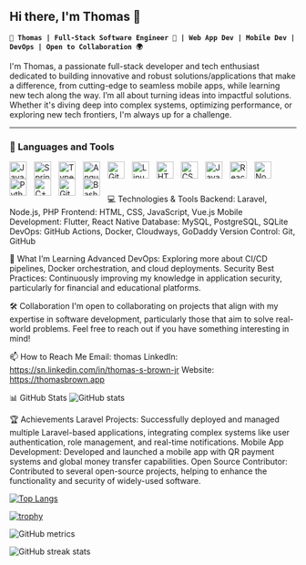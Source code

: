## Hi there, I'm Thomas 👋

**`🔧 Thomas | Full-Stack Software Engineer 🚀 | Web App Dev | Mobile Dev | DevOps | Open to Collaboration 🌍`**

I'm Thomas, a passionate full-stack developer and tech enthusiast dedicated to building innovative and robust solutions/applications that make a difference, from cutting-edge to seamless mobile apps, while learning new tech along the way. I’m all about turning ideas into impactful solutions. Whether it's diving deep into complex systems, optimizing performance, or exploring new tech frontiers, I'm always up for a challenge.

---

### 🧰 Languages and Tools

<img align="left" alt="Java" width="30px" style="padding-right:10px;" src="https://cdn.jsdelivr.net/gh/devicons/devicon/icons/java/java-original.svg"/>
<img align="left" alt="Spring" width="30px" style="padding-right:10px;" src="https://cdn.jsdelivr.net/gh/devicons/devicon/icons/spring/spring-original.svg" />
<img align="left" alt="TypeScript" width="30px" style="padding-right:10px;" src="https://cdn.jsdelivr.net/gh/devicons/devicon/icons/typescript/typescript-plain.svg" />
<img align="left" alt="Angular" width="30px" style="padding-right:10px;" src="https://cdn.jsdelivr.net/gh/devicons/devicon/icons/angularjs/angularjs-plain.svg" />
<img align="left" alt="Git" width="30px" style="padding-right:10px;" src="https://cdn.jsdelivr.net/gh/devicons/devicon/icons/git/git-original.svg" />
<img align="left" alt="Linux" width="30px" style="padding-right:10px;" src="https://cdn.jsdelivr.net/gh/devicons/devicon/icons/linux/linux-original.svg" />
<img align="left" alt="HTML" width="30px" style="padding-right:10px;" src="https://cdn.jsdelivr.net/gh/devicons/devicon/icons/html5/html5-plain.svg" />
<img align="left" alt="CSS" width="30px" style="padding-right:10px;" src="https://cdn.jsdelivr.net/gh/devicons/devicon/icons/css3/css3-plain.svg" />
<img align="left" alt="JavaScript" width="30px" style="padding-right:10px;" src="https://cdn.jsdelivr.net/gh/devicons/devicon/icons/javascript/javascript-plain.svg" />
<img align="left" alt="React" width="30px" style="padding-right:10px;" src="https://cdn.jsdelivr.net/gh/devicons/devicon/icons/react/react-original.svg" />
<img align="left" alt="NodeJS" width="30px" style="padding-right:10px;" src="https://cdn.jsdelivr.net/gh/devicons/devicon/icons/nodejs/nodejs-original.svg" />
<img align="left" alt="Python" width="30px" style="padding-right:10px;" src="https://cdn.jsdelivr.net/gh/devicons/devicon/icons/python/python-plain.svg" />
<img align="left" alt="C++" width="30px" style="padding-right:10px;" src="https://cdn.jsdelivr.net/gh/devicons/devicon/icons/cplusplus/cplusplus-line.svg" />
<img align="left" alt="GitHub" width="30px" style="padding-right:10px;" src="https://cdn.jsdelivr.net/gh/devicons/devicon/icons/github/github-original.svg" />
<img align="left" alt="Bash" width="30px" style="padding-right:10px;" src="https://cdn.jsdelivr.net/gh/devicons/devicon/icons/bash/bash-original.svg" />
<br />

#


💻 Technologies & Tools
Backend: Laravel, Node.js, PHP
Frontend: HTML, CSS, JavaScript, Vue.js
Mobile Development: Flutter, React Native
Database: MySQL, PostgreSQL, SQLite
DevOps: GitHub Actions, Docker, Cloudways, GoDaddy
Version Control: Git, GitHub

🌱 What I’m Learning
Advanced DevOps: Exploring more about CI/CD pipelines, Docker orchestration, and cloud deployments.
Security Best Practices: Continuously improving my knowledge in application security, particularly for financial and educational platforms.

🛠️ Collaboration
I'm open to collaborating on projects that align with my expertise in software development, particularly those that aim to solve real-world problems. Feel free to reach out if you have something interesting in mind!

📫 How to Reach Me
Email: thomas
LinkedIn: https://sn.linkedin.com/in/thomas-s-brown-jr
Website: https://thomasbrown.app

📊 GitHub Stats
![GitHub stats](https://github-readme-stats.vercel.app/api?username=TBJr&show_icons=true)  

🏆 Achievements
Laravel Projects: Successfully deployed and managed multiple Laravel-based applications, integrating complex systems like user authentication, role management, and real-time notifications.
Mobile App Development: Developed and launched a mobile app with QR payment systems and global money transfer capabilities.
Open Source Contributor: Contributed to several open-source projects, helping to enhance the functionality and security of widely-used software.


[![Top Langs](https://github-readme-stats.vercel.app/api/top-langs/?username=TBJr)](https://github.com/anuraghazra/github-readme-stats)

[![trophy](https://github-profile-trophy.vercel.app/?username=TBJr)](https://github.com/ryo-ma/github-profile-trophy)

![GitHub metrics](https://metrics.lecoq.io/TBJr)  

![GitHub streak stats](https://streak-stats.demolab.com/?user=TBJr)  








